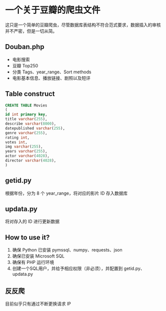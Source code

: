 # 一个关于豆瓣的爬虫文件
这只是一个简单的豆瓣爬虫，尽管数据库表结构不符合范式要求，数据插入的审核并不严密，但是一切从简。
## Douban.php
* 电影搜索
* 豆瓣 Top250
* 分类 Tags、year_range、Sort methods
* 电影基本信息、播放链接、剧照以及短评
## Table construct
```SQL
CREATE TABLE Movies
(
id int primary key,
title varchar(255),
describe varchar(8000),
datepublished varchar(255),
genre varchar(255),
rating int,
votes int,
img varchar(255),
years varchar(255),
actor varchar(4028),
director varchar(4028),
)
```
## getid.py
根据年份，分为 8 个 year_range，将对应的影片 ID 存入数据库
## updata.py
将对存入的 ID 进行更新数据
## How to use it?
1. 确保 Python 已安装 pymssql、numpy、requests、json
2. 确保已安装 Microsoft SQL 
3. 确保有 PHP 运行环境
4. 创建一个SQL用户，并给予相应权限（非必须），并配置到 getid.py、updata.py
## 反反爬
目前似乎只有通过不断更换请求 IP 

